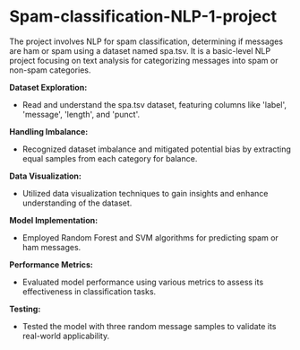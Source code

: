 # Spam-classification-NLP-1-project
The project involves NLP for spam classification, determining if messages are ham or spam using a dataset named spa.tsv. It is a basic-level NLP project focusing on text analysis for categorizing messages into spam or non-spam categories.

**Dataset Exploration:**
  - Read and understand the spa.tsv dataset, featuring columns like 'label', 'message', 'length', and 'punct'.
  
**Handling Imbalance:**
  - Recognized dataset imbalance and mitigated potential bias by extracting equal samples from each category for balance.

**Data Visualization:**
  - Utilized data visualization techniques to gain insights and enhance understanding of the dataset.

**Model Implementation:**
  - Employed Random Forest and SVM algorithms for predicting spam or ham messages.

**Performance Metrics:**
  - Evaluated model performance using various metrics to assess its effectiveness in classification tasks.

**Testing:**
  - Tested the model with three random message samples to validate its real-world applicability.
